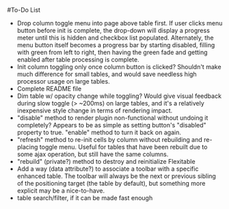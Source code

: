 #To-Do List

* Drop column toggle menu into page above table first. If user clicks menu button before init is complete, the drop-down will display a progress meter until this is hidden and checkbox list populated. Alternately, the menu button itself becomes a progress bar by starting disabled, filling with green from left to right, then having the green fade and getting enabled after table processing is complete.
* Init column toggling only once column button is clicked? Shouldn't make much difference for small tables, and would save needless high processor usage on large tables.
* Complete README file
* Dim table w/ opacity change while toggling? Would give visual feedback during slow toggle (> ~200ms) on large tables, and it's a relatively inexpensive style change in terms of rendering impact.
* "disable" method to render plugin non-functional without undoing it completely? Appears to be as simple as setting button's "disabled" property to true. "enable" method to turn it back on again.
* "refresh" method to re-init cells by column without rebuilding and re-placing toggle menu. Useful for tables that have been rebuilt due to some ajax operation, but still have the same columns.
* "rebuild" (private?) method to destroy and reinitialize Flexitable
* Add a way (data attribute?) to associate a toolbar with a specific enhanced table. The toolbar will always be the next or previous sibling of the positioning target (the table by default), but something more explicit may be a nice-to-have.
* table search/filter, if it can be made fast enough